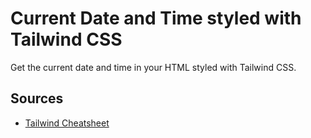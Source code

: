 # Current Date and Time styled with Tailwind CSS

Get the current date and time in your HTML styled with Tailwind CSS.

## Sources 
* [Tailwind Cheatsheet](https://nerdcave.com/tailwind-cheat-sheet)
